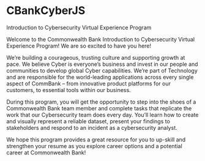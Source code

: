 # CBankCyberJS
Introduction to Cybersecurity Virtual Experience Program

Welcome to the Commonwealth Bank Introduction to Cybersecurity Virtual Experience Program! We are so excited to have you here!

We’re building a courageous, trusting culture and supporting growth at pace. We believe Cyber is everyone’s business and invest in our people and communities to develop global Cyber capabilities. We’re part of Technology and are responsible for the world-leading applications across every single aspect of CommBank – from innovative product platforms for our customers, to essential tools within our business.

During this program, you will get the opportunity to step into the shoes of a Commonwealth Bank team member and complete tasks that replicate the work that our Cybersecurity team does every day. You’ll learn how to create and visually represent a reliable dataset, present your findings to stakeholders and respond to an incident as a cybersecurity analyst.

We hope this program provides a great resource for you to up-skill and strengthen your resume as you explore career options and a potential career at Commonwealth Bank!
